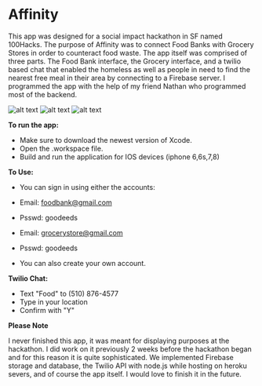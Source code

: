 # Affinity

This app was designed for a social impact hackathon in SF named 100Hacks. The purpose of Affinity was to connect Food Banks with Grocery Stores in order to counteract food waste. The app itself was comprised of three parts. The Food Bank interface, the Grocery interface, and a twilio based chat that enabled the homeless as well as people in need to find the nearest free meal in their area by connecting to a Firebase server. I programmed the app with the help of my friend Nathan who programmed most of the backend.

![alt text](https://image.ibb.co/bPV0ax/screenshot2.png) ![alt text](https://image.ibb.co/hABj2c/screenshot1.png) ![alt text](https://image.ibb.co/izZhoH/screenshot3.png)

**To run the app:**

- Make sure to download the newest version of Xcode.
- Open the .workspace file.
- Build and run the application for IOS devices (iphone 6,6s,7,8)

**To Use:**

- You can sign in using either the accounts:

* Email: foodbank@gmail.com
* Psswd: goodeeds

* Email: grocerystore@gmail.com
* Psswd: goodeeds

- You can also create your own account.

**Twilio Chat:**

- Text "Food" to (510) 876-4577
- Type in your location
- Confirm with "Y"

**Please Note**

I never finished this app, it was meant for displaying purposes at the hackathon. I did work on it previously 2 weeks before the hackathon began and for this reason it is quite sophisticated. We implemented Firebase storage and database, the Twilio API with node.js while hosting on heroku severs, and of course the app itself. I would love to finish it in the future.



